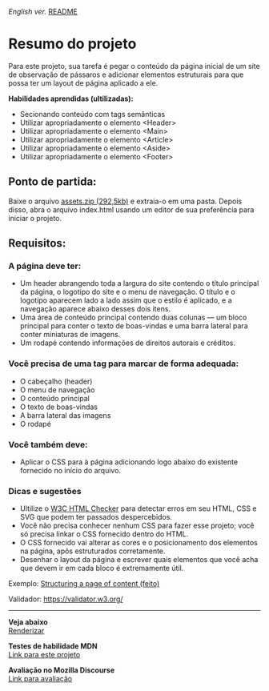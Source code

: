 <span><i>English ver.</i> <a href="https://github.com/alexandre-j-dev/MDN-Mozilla-Developer-Network/blob/HTML/Projects:%20Structuring%20a%20page%20of%20content/README.en.md"> README</a></span>

<h1> Resumo do projeto </h1>

Para este projeto, sua tarefa é pegar o conteúdo da página inicial de um site de observação de pássaros e adicionar elementos estruturais para que possa ter um layout de página aplicado a ele.

<strong>Habilidades aprendidas (ultilizadas):</strong>
<ul>
  <li>Secionando conteúdo com tags semânticas</li>
  <li>Utilizar apropriadamente o elemento &lt;Header&gt; </li>
  <li>Utilizar apropriadamente o elemento &lt;Main&gt; </li>
  <li>Utilizar apropriadamente o elemento &lt;Article&gt; </li>
  <li>Utilizar apropriadamente o elemento &lt;Aside&gt; </li>
  <li>Utilizar apropriadamente o elemento &lt;Footer&gt; </li>
</ul>

<h2> Ponto de partida: </h2>
Baixe o arquivo <a href="https://raw.githubusercontent.com/mdn/learning-area/main/html/introduction-to-html/structuring-a-page-of-content-start/assets.zip">assets.zip (292,5kb)</a> e extraia-o em uma pasta. Depois disso, abra o arquivo index.html usando um editor de sua preferência para iniciar o projeto.


<h2> Requisitos: </h2>

<h3> A página deve ter: </h3>
<ul>
  <li>Um header abrangendo toda a largura do site contendo o título principal da página, o logotipo do site e o menu de navegação. O título e o logotipo aparecem lado a lado assim que o estilo é aplicado, e a navegação aparece abaixo desses dois itens.</li>
  <li>Uma área de conteúdo principal contendo duas colunas — um bloco principal para conter o texto de boas-vindas e uma barra lateral para conter miniaturas de imagens.</li>
  <li>Um rodapé contendo informações de direitos autorais e créditos.</li>
</ul>

<h3>Você precisa de uma tag para marcar de forma adequada:</h3>
<ul>
  <li>O cabeçalho (header)</li>
  <li>O menu de navegação</li>
  <li>O conteúdo principal</li>
  <li>O texto de boas-vindas</li>
  <li>A barra lateral das imagens</li>
  <li>O rodapé</li>
</ul>

<h3>Você também deve:</h3>
<ul>
  <li>Aplicar o CSS para à página adicionando logo abaixo do existente fornecido no início do arquivo.</li>
</ul>

<h3>Dicas e sugestões</h3>
<ul>
  <li>Ultilize o <a href="https://validator.w3.org/nu/">W3C HTML Checker</a> para detectar erros em seu HTML, CSS e SVG que podem ter passados despercebidos.</li>
  <li>Você não precisa conhecer nenhum CSS para fazer esse projeto; você só precisa linkar o CSS fornecido dentro do HTML.</li>
  <li>O CSS fornecido vai alterar as cores e o posicionamento dos elementos na página, apôs estruturados corretamente.</li>
  <li>Desenhar o layout da página e escrever quais elementos que você acha que devem ir em cada bloco é extremamente útil.</li>
</ul>

Exemplo:
<a href="https://developer.mozilla.org/en-US/docs/Learn/HTML/Introduction_to_HTML/Structuring_a_page_of_content/example-page.png"> Structuring a page of content (feito) </a>

Validador:
https://validator.w3.org/  <br><hr>
  
<strong>Veja abaixo</strong><br>
<a href="https://htmlpreview.github.io/?https://github.com/alexandre-j-dev/MDN-Mozilla-Developer-Network/blob/HTML/Projects:%20Structuring%20a%20page%20of%20content/index.html"> Renderizar </a><br>

<strong>Testes de habilidade MDN</strong><br>
<a href="https://developer.mozilla.org/en-US/docs/Learn/HTML/Introduction_to_HTML/Structuring_a_page_of_content"> Link para este projeto </a>

<strong>Avaliação no Mozilla Discourse</strong><br>
<a href="https://discourse.mozilla.org/t/assessment-wanted-for-html-structuring-a-page-of-content-exercise/106853">Link para avaliação </a>
